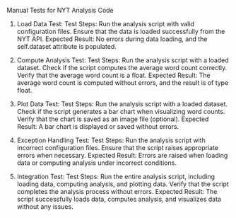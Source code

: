 Manual Tests for NYT Analysis Code
1. Load Data Test:
Test Steps:
Run the analysis script with valid configuration files.
Ensure that the data is loaded successfully from the NYT API.
Expected Result:
No errors during data loading, and the self.dataset attribute is populated.

2. Compute Analysis Test:
Test Steps:
Run the analysis script with a loaded dataset.
Check if the script computes the average word count correctly.
Verify that the average word count is a float.
Expected Result:
The average word count is computed without errors, and the result is of type float.

3. Plot Data Test:
Test Steps:
Run the analysis script with a loaded dataset.
Check if the script generates a bar chart when visualizing word counts.
Verify that the chart is saved as an image file (optional).
Expected Result:
A bar chart is displayed or saved without errors.

4. Exception Handling Test:
Test Steps:
Run the analysis script with incorrect configuration files.
Ensure that the script raises appropriate errors when necessary.
Expected Result:
Errors are raised when loading data or computing analysis under incorrect conditions.

5. Integration Test:
Test Steps:
Run the entire analysis script, including loading data, computing analysis, and plotting data.
Verify that the script completes the analysis process without errors.
Expected Result:
The script successfully loads data, computes analysis, and visualizes data without any issues.
